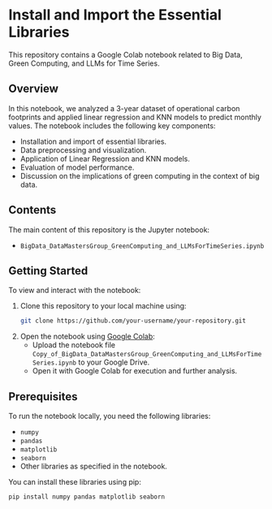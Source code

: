 # Install and Import the Essential Libraries

This repository contains a Google Colab notebook related to Big Data, Green Computing, and LLMs for Time Series.

## Overview

In this notebook, we analyzed a 3-year dataset of operational carbon footprints and applied linear regression and KNN models to predict monthly values. The notebook includes the following key components:

- Installation and import of essential libraries.
- Data preprocessing and visualization.
- Application of Linear Regression and KNN models.
- Evaluation of model performance.
- Discussion on the implications of green computing in the context of big data.

## Contents

The main content of this repository is the Jupyter notebook:

- `BigData_DataMastersGroup_GreenComputing_and_LLMsForTimeSeries.ipynb`

## Getting Started

To view and interact with the notebook:

1. Clone this repository to your local machine using:
    ```bash
    git clone https://github.com/your-username/your-repository.git
    ```
2. Open the notebook using [Google Colab](https://colab.research.google.com/):
    - Upload the notebook file `Copy_of_BigData_DataMastersGroup_GreenComputing_and_LLMsForTimeSeries.ipynb` to your Google Drive.
    - Open it with Google Colab for execution and further analysis.

## Prerequisites

To run the notebook locally, you need the following libraries:
- `numpy`
- `pandas`
- `matplotlib`
- `seaborn`
- Other libraries as specified in the notebook.

You can install these libraries using pip:
```bash
pip install numpy pandas matplotlib seaborn
